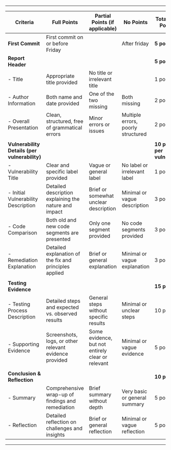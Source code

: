 
---

| **Criteria**                           | **Full Points** | **Partial Points (if applicable)**                         | **No Points**          | **Total Points Possible** |
|----------------------------------------|-----------------|------------------------------------------------------------|------------------------|---------------------------|
| **First Commit**                       | First commit on or before Friday |                                           | After friday           | **5 points**
| **Report Header**                      |                 |                                                            |                        | **5 points**             |
| - Title                                | Appropriate title provided                                  | No title or irrelevant title | | 1 points                  |
| - Author Information                   | Both name and date provided                                 | One of the two missing  | Both missing               | 2 points                  |
| - Overall Presentation                 | Clean, structured, free of grammatical errors                | Minor errors or issues  | Multiple errors, poorly structured | 2 points                  |
|                                        |                                                             |                                                            |                        |                           |
| **Vulnerability Details (per vulnerability)** |                                                      |                                                            |                        | **10 points per vulnerability**             |
| - Vulnerability Title                  | Clear and specific label provided                           | Vague or general label  | No label or irrelevant label | 1 point per                  |
| - Initial Vulnerability Description    | Detailed description explaining the nature and impact       | Brief or somewhat unclear description | Minimal or vague description | 3 points per   |
| - Code Comparison                      | Both old and new code segments are presented                 | Only one segment provided | No code segments provided | 3 points per                |
| - Remediation Explanation              | Detailed explanation of the fix and principles applied      | Brief or general explanation | Minimal or vague explanation | 3 point per                 |
|                                        |                                                             |                                                            |                        |                           |
| **Testing Evidence**                   |                                                             |                                                            |                        | **15 points**             |
| - Testing Process Description          | Detailed steps and expected vs. observed results            | General steps without specific results | Minimal or unclear steps | 10 points                 |
| - Supporting Evidence                  | Screenshots, logs, or other relevant evidence provided      | Some evidence, but not entirely clear or relevant | Minimal or vague evidence | 5 points                 |
|                                        |                                                             |                                                            |                        |                           |
| **Conclusion & Reflection**            |                                                             |                                                            |                        | **10 points**             |
| - Summary                              | Comprehensive wrap-up of findings and remediation           | Brief summary without depth | Very basic or general summary | 5 points                 |
| - Reflection                           | Detailed reflection on challenges and insights              | Brief or general reflection | Minimal or vague reflection | 5 points                 |

---
